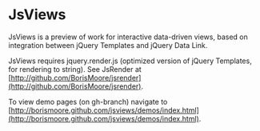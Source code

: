 # JsViews
JsViews is a preview of work for interactive data-driven views, based on integration between jQuery Templates and jQuery Data Link.

JsViews requires jquery.render.js (optimized version of jQuery Templates, for rendering to string). See JsRender at [http://github.com/BorisMoore/jsrender](http://github.com/BorisMoore/jsrender).

To view demo pages (on gh-branch) navigate to [http://borismoore.github.com/jsviews/demos/index.html](http://borismoore.github.com/jsviews/demos/index.html).

